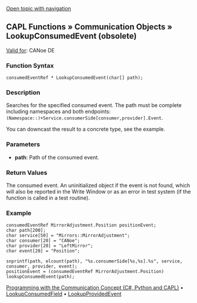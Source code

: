 [Open topic with navigation](../../../../../CANoeDEFamily.htm#Topics/CAPLFunctions/CommunicationObjects/Functions/CAPLfunctionLookupConsumedEvent.md)

## CAPL Functions » Communication Objects » LookupConsumedEvent (obsolete)

[Valid for](../../../Shared/FeatureAvailability.md): CANoe DE

### Function Syntax

```plaintext
consumedEventRef * LookupConsumedEvent(char[] path);
```

### Description

Searches for the specified consumed event. The path must be complete including namespaces and both endpoints: `(Namespace::)+Service.consumerSide[consumer,provider].Event`.

You can downcast the result to a concrete type, see the example.

### Parameters

- **path**: Path of the consumed event.

### Return Values

The consumed event. An uninitialized object if the event is not found, which will also be reported in the Write Window or as an error in test system (if the function is called in a test routine).

### Example

```plaintext
consumedEventRef MirrorAdjustment.Position positionEvent;
char path[200];
char service[50] = "Mirrors::MirrorAdjustment";
char consumer[20] = "CANoe";
char provider[20] = "LeftMirror";
char event[20] = "Position";

snprintf(path, elcount(path), "%s.consumerSide[%s,%s].%s", service, consumer, provider, event);
positionEvent = (consumedEventRef MirrorAdjustment.Position) lookupConsumedEvent(path);
```

[Programming with the Communication Concept (C#, Python and CAPL)](../../../CANoeCANalyzer/CommunicationConcept/Programming/CCP.md) • [LookupConsumedField](CAPLfunctionLookupConsumedField.md) • [LookupProvidedEvent](CAPLfunctionLookupProvidedEvent.md)
